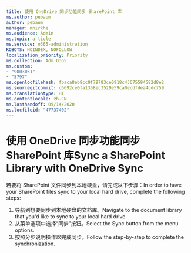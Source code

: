 ```yaml
---
title: 使用 OneDrive 同步功能同步 SharePoint 库
ms.author: pebaum
author: pebaum
manager: mnirkhe
ms.audience: Admin
ms.topic: article
ms.service: o365-administration
ROBOTS: NOINDEX, NOFOLLOW
localization_priority: Priority
ms.collection: Adm_O365
ms.custom:
- "9003051"
- "5797"
ms.openlocfilehash: fbaca8eb8cc0f79783ce0918c43675594582d8e2
ms.sourcegitcommit: c6692ce0fa1358ec3529e59ca0ecdfdea4cdc759
ms.translationtype: HT
ms.contentlocale: zh-CN
ms.lasthandoff: 09/14/2020
ms.locfileid: "47737402"
---
```

# <a name="sync-a-sharepoint-library-with-onedrive-sync"></a><span data-ttu-id="e52e5-102">使用 OneDrive 同步功能同步 SharePoint 库</span><span class="sxs-lookup"><span data-stu-id="e52e5-102">Sync a SharePoint Library with OneDrive Sync</span></span>

<span data-ttu-id="e52e5-103">若要将 SharePoint 文件同步到本地硬盘，请完成以下步骤：</span><span class="sxs-lookup"><span data-stu-id="e52e5-103">In order to have your SharePoint files sync to your local hard drive, complete the following steps:</span></span>

1. <span data-ttu-id="e52e5-104">导航到想要同步到本地硬盘的文档库。</span><span class="sxs-lookup"><span data-stu-id="e52e5-104">Navigate to the document library that you'd like to sync to your local hard drive.</span></span>
2. <span data-ttu-id="e52e5-105">从菜单选项中选择“同步”按钮。</span><span class="sxs-lookup"><span data-stu-id="e52e5-105">Select the Sync button from the menu options.</span></span>
3. <span data-ttu-id="e52e5-106">按照分步说明操作以完成同步。</span><span class="sxs-lookup"><span data-stu-id="e52e5-106">Follow the step-by-step to complete the synchronization.</span></span>
